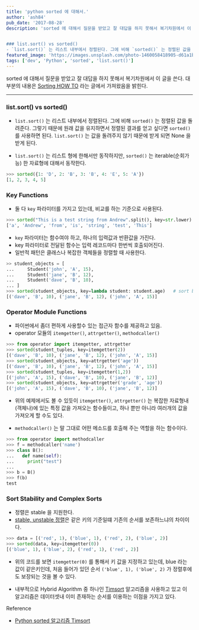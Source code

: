 ```yaml
---
title: 'python sorted 에 대해서.'
author: 'ash84'
pub_date: '2017-08-28'
description: 'sorted 에 대해서 질문을 받았고 잘 대답을 하지 못해서 복기차원에서 이 글을 쓴다. 대부분의 내용은 [Sorting HOW TO](https://docs.python.org/3/howto/sorting.html) 라는 글에서 가져왔음을 밝힌다. 


### list.sort() vs sorted()
- `list.sort()` 는 리스트 내부에서 정렬된다. 그에 비해 `sorted()` 는 정렬된 값을 돌려준다. 그렇기 때문에 원래 값을 유지하면서 정렬된 결과를 얻고 싶다면 `sorted()` 를 사용하면 된다. `li'
featured_image: 'https://images.unsplash.com/photo-1460058418905-d61a1b4a55fe?ixlib=rb-0.3.5&s=a8b0de48d09d5f907d871be8b775b5b3&auto=format&fit=crop&w=889&q=80'
tags: ['dev', 'Python', 'sorted', 'list.sort()']
---
```


sorted 에 대해서 질문을 받았고 잘 대답을 하지 못해서 복기차원에서 이 글을 쓴다. 대부분의 내용은 [Sorting HOW TO](https://docs.python.org/3/howto/sorting.html) 라는 글에서 가져왔음을 밝힌다. 
<hr>

### list.sort() vs sorted()
- `list.sort()` 는 리스트 내부에서 정렬된다. 그에 비해 `sorted()` 는 정렬된 값을 돌려준다. 그렇기 때문에 원래 값을 유지하면서 정렬된 결과를 얻고 싶다면 `sorted()` 를 사용하면 된다. `list.sort()` 는 값을 돌려주지 않기 때문에 받게 되면 None 을 받게 된다. 

- `list.sort()` 는 리스트 형에 한해서만 동작하지만, `sorted()` 는 iterable(순회가능) 한 자료형에 대해서 동작한다. 

```python
>>> sorted({1: 'D', 2: 'B', 3: 'B', 4: 'E', 5: 'A'})
[1, 2, 3, 4, 5]
```

### Key Functions 
-  둘 다 `key` 파라미터를 가지고 있는데, 비교를 하는 기준으로 사용된다. 

```python
>>> sorted("This is a test string from Andrew".split(), key=str.lower)
['a', 'Andrew', 'from', 'is', 'string', 'test', 'This']
```

- `key` 파라미터는 함수여야 하고, 하나의 입력값과 반환값을 가진다. 
- key 파라미터로 전달된 함수는 입력 레코드마다 한번씩 호출되어진다. 
- 일반적 패턴은 클래스나 복잡한 객체들을 정렬할 때 사용한다. 

```python
>> student_objects = [
...     Student('john', 'A', 15),
...     Student('jane', 'B', 12),
...     Student('dave', 'B', 10),
... ]
>>> sorted(student_objects, key=lambda student: student.age)   # sort by age
[('dave', 'B', 10), ('jane', 'B', 12), ('john', 'A', 15)]
```

### Operator Module Functions

- 파이썬에서 좀더 편하게 사용할수 있는 접근자 함수를 제공하고 있음. 
- operator 모듈의 `itemgetter()`, `attrgetter()`, `methodcaller()`

```python 
>>> from operator import itemgetter, attrgetter
>>> sorted(student_tuples, key=itemgetter(2))
[('dave', 'B', 10), ('jane', 'B', 12), ('john', 'A', 15)]
>>> sorted(student_objects, key=attrgetter('age'))
[('dave', 'B', 10), ('jane', 'B', 12), ('john', 'A', 15)]
>>> sorted(student_tuples, key=itemgetter(1,2))
[('john', 'A', 15), ('dave', 'B', 10), ('jane', 'B', 12)]
>>> sorted(student_objects, key=attrgetter('grade', 'age'))
[('john', 'A', 15), ('dave', 'B', 10), ('jane', 'B', 12)]
```

- 위의 예제에서도 볼 수 있듯이 `itemgetter()`, `attrgetter()` 는 복잡한 자료형내(객체나)에 있는 특정 값을 가져오는 함수들이고, 하나 뿐만 아니라 여러개의 값을 가져오게 할 수도 있다. 

- `methodcaller()` 는 말 그대로 어떤 메소드를 호출해 주는 역할을 하는 함수이다. 

```python
>>> from operator import methodcaller
>>> f = methodcaller('name')
>>> class B():
...   def name(self):
...     print("test")
...
>>> b = B()
>>> f(b)
test
```

### Sort Stability and Complex Sorts
- 정렬은 stable 을 지원한다. 
- [stable, unstable 정렬](http://egloos.zum.com/entireboy/v/3516993)은 같은 키의 기준일떄 기존의 순서를 보존하느냐의 차이이다. 

```python
>>> data = [('red', 1), ('blue', 1), ('red', 2), ('blue', 2)]
>>> sorted(data, key=itemgetter(0))
[('blue', 1), ('blue', 2), ('red', 1), ('red', 2)]
```

- 위의 코드를 보면 `itemgetter(0)` 를 통해서 키 값을 지정하고 있는데, blue 라는 값이 같은키인데, 처음 들어가 있던 순서 `('blue', 1), ('blue', 2)` 가 정렬후에도 보장되는 것을 볼 수 있다. 

- 내부적으로 Hybrid Algorithm 중 하나인 [Timsort](https://webdev.teledit.com/creditcard_client/general/euc-kr) 알고리즘을 사용하고 있고 이 알고리즘은 데이터셋내 이미 존재하는 순서를 이용하는 이점을 가지고 있다. 
 

Reference 
- [Python sorted 알고리즘 Timsort](https://medium.com/@fiv3star/python-sorted-%EC%95%8C%EA%B3%A0%EB%A6%AC%EC%A6%98-timsort-dca0ec7a08be)
